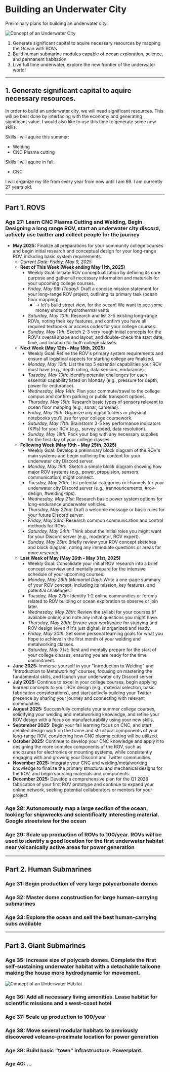 # Building an Underwater City
Preliminary plans for building an underwater city.

![Concept of an Underwater City](./underwatercity1.jpg)

1. Generate significant capital to aquire necessary resources by mapping the Ocean with ROVs
2. Build human submarine modules capable of ocean exploration, science, and permanent habitation
3. Live full time underwater, explore the new frontier of the underwater world!

---

## 1. Generate significant capital to aquire necessary resources.
In order to build an underwater city, we will need significant resources. This will be best done by interfacing with the economy and generating significant value. I would also like to use this time to generate some new skills.

Skills I will aquire this summer:
- Welding
- CNC Plasma cutting

Skills I will aquire in fall:
- CNC

I will organize my life from every year from now until I am 69. I am currently 27 years old.

---

## Part 1. ROVS

### Age 27: Learn CNC Plasma Cutting and Welding, Begin Designing a long range ROV, start an underwater city discord, actively use twitter and collect people for the journey

* **May 2025:** Finalize all preparations for your community college courses and begin initial research and conceptual design for your long-range ROV, including basic system requirements.
    * *Current Date: Friday, May 9, 2025*
    * **Rest of This Week (Week ending May 11th, 2025)**
        * Weekly Goal: Initiate ROV conceptualization by defining its core purpose and gather all necessary information and materials for your upcoming college courses.
        * *Friday, May 9th (Today):* Draft a concise mission statement for your long-range ROV project, outlining its primary task (ocean floor mapping).
            * -> let's build street view, for the ocean! We want to see some money shots of hydrothermal vents
        * *Saturday, May 10th:* Research and list 3-5 existing long-range ROVs, noting their key features, and confirm you have all required textbooks or access codes for your college courses.
        * *Sunday, May 11th:* Sketch 2-3 very rough initial concepts for the ROV's overall shape and layout, and double-check the start date, time, and location for both college classes.
    * **Next Week (May 12th - May 18th, 2025)**
        * Weekly Goal: Refine the ROV's primary system requirements and ensure all logistical aspects for starting college are finalized.
        * *Monday, May 12th:* List the top 5 essential capabilities your ROV must have (e.g., depth rating, data sensors, endurance).
        * *Tuesday, May 13th:* Identify potential challenges for each essential capability listed on Monday (e.g., pressure for depth, power for endurance).
        * *Wednesday, May 14th:* Plan your commute/travel to the college campus and confirm parking or public transport options.
        * *Thursday, May 15th:* Research basic types of sensors relevant to ocean floor mapping (e.g., sonar, cameras).
        * *Friday, May 16th:* Organize any digital folders or physical notebooks you'll use for your college coursework.
        * *Saturday, May 17th:* Brainstorm 3-5 key performance indicators (KPIs) for your ROV (e.g., survey speed, data resolution).
        * *Sunday, May 18th:* Pack your bag with any necessary supplies for the first day of your college classes.
    * **Following Week (May 19th - May 25th, 2025)**
        * Weekly Goal: Develop a preliminary block diagram of the ROV's main systems and begin outlining the content for your underwater city Discord server.
        * *Monday, May 19th:* Sketch a simple block diagram showing how major ROV systems (e.g., power, propulsion, sensors, communication) might connect.
        * *Tuesday, May 20th:* List potential categories or channels for your underwater city Discord server (e.g., #announcements, #rov-design, #welding-tips).
        * *Wednesday, May 21st:* Research basic power system options for long-endurance underwater vehicles.
        * *Thursday, May 22nd:* Draft a welcome message or basic rules for your future Discord server.
        * *Friday, May 23rd:* Research common communication and control methods for ROVs.
        * *Saturday, May 24th:* Think about the initial roles you might want for your Discord server (e.g., moderator, ROV expert).
        * *Sunday, May 25th:* Briefly review your ROV concept sketches and block diagram, noting any immediate questions or areas for more research.
    * **Last Week of May (May 26th - May 31st, 2025)**
        * Weekly Goal: Consolidate your initial ROV research into a brief concept overview and mentally prepare for the intensive schedule of your upcoming courses.
        * *Monday, May 26th (Memorial Day):* Write a one-page summary of your ROV concept, including its mission, key features, and potential challenges.
        * *Tuesday, May 27th:* Identify 1-2 online communities or forums related to ROV building or ocean exploration to observe or join later.
        * *Wednesday, May 28th:* Review the syllabi for your courses (if available online) and note any initial questions you might have.
        * *Thursday, May 29th:* Ensure your workspace for studying and ROV design (even if it's just digital) is organized and ready.
        * *Friday, May 30th:* Set some personal learning goals for what you hope to achieve in the first month of your welding and metalworking classes.
        * *Saturday, May 31st:* Rest and mentally prepare for the start of your college classes, ensuring you are ready for the time commitment.
* **June 2025:** Immerse yourself in your "Introduction to Welding" and "Introduction to Metalworking" courses, focusing on mastering the fundamental skills, and launch your underwater city Discord server.
* **July 2025:** Continue to excel in your college courses, begin applying learned concepts to your ROV design (e.g., material selection, basic fabrication considerations), and start actively building your Twitter presence by sharing your journey and connecting with relevant communities.
* **August 2025:** Successfully complete your summer college courses, solidifying your welding and metalworking knowledge, and refine your ROV design with a focus on manufacturability using your new skills.
* **September 2025:** Begin your fall learning focus on CNC, and start detailed design work on the frame and structural components of your long-range ROV, considering how CNC plasma cutting will be utilized.
* **October 2025:** Continue to develop your CNC knowledge and apply it to designing the more complex components of the ROV, such as enclosures for electronics or mounting systems, while consistently engaging with and growing your Discord and Twitter communities.
* **November 2025:** Integrate your CNC and welding/metalworking knowledge to finalize the primary structural and mechanical designs for the ROV, and begin sourcing materials and components.
* **December 2025:** Develop a comprehensive plan for the Q1 2026 fabrication of your first ROV prototype and continue to expand your online network, seeking potential collaborators or mentors for your project.

### Age 28: Autonomously map a large section of the ocean, looking for shipwrecks and scientifically interesting material. Google streetview for the ocean

### Age 29: Scale up production of ROVs to 100/year. ROVs will be used to identify a good location for the first underwater habitat near volcanically active areas for power generation

---
## Part 2. Human Submarines
### Age 31: Begin production of very large polycarbonate domes
### Age 32: Master dome construction for large human-carrying submarines
### Age 33: Explore the ocean and sell the best human-carrying subs available

---
## Part 3. Giant Submarines
### Age 35: Increase size of polycarb domes. Complete the first self-sustaining underwater habitat with a detachable tailcone making the house more hydrodynamic for movement.

![Concept of an Underwater Habitat](./underwater%20house%201.jpg)

### Age 36: Add all necessary living amenities. Lease habitat for scientific missions and a west-coast hotel
### Age 37: Scale up production to 100/year
### Age 38: Move several modular habitats to previously discovered volcano-proximate location for power generation
### Age 39: Build basic "town" infrastructure. Powerplant.
### Age 40: ...
